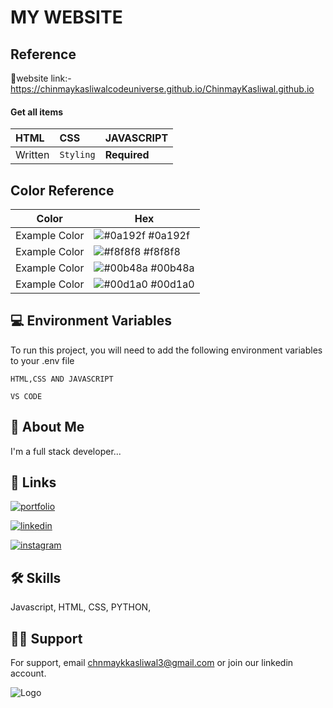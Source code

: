 
# MY WEBSITE 




## Reference
🔗website link:-https://chinmaykasliwalcodeuniverse.github.io/ChinmayKasliwal.github.io


#### Get all items



| HTML | CSS     | JAVASCRIPT                |
| :-------- | :------- | :------------------------- |
| Written | `Styling` | **Required** |


## Color Reference

| Color             | Hex                                                                |
| ----------------- | ------------------------------------------------------------------ |
| Example Color | ![#0a192f](https://via.placeholder.com/10/0a192f?text=+) #0a192f |
| Example Color | ![#f8f8f8](https://via.placeholder.com/10/f8f8f8?text=+) #f8f8f8 |
| Example Color | ![#00b48a](https://via.placeholder.com/10/00b48a?text=+) #00b48a |
| Example Color | ![#00d1a0](https://via.placeholder.com/10/00b48a?text=+) #00d1a0 |


## 💻 Environment Variables

To run this project, you will need to add the following environment variables to your .env file

`HTML,CSS AND JAVASCRIPT `

`VS CODE`


## 🚀 About Me
I'm a full stack developer...


## 🔗 Links
[![portfolio](https://img.shields.io/badge/my_Website-000?style=for-the-badge&logo=ko-fi&logoColor=white)]( https://chinmaykasliwalcodeuniverse.github.io/ChinmayKasliwal.github.io/)

[![linkedin](https://img.shields.io/badge/linkedin-0A66C2?style=for-the-badge&logo=linkedin&logoColor=white)](https://www.linkedin.com/in/chinmay-kasliwal-jain-34ab421b5)

[![instagram](https://img.shields.io/badge/instagram-1DA1F2?style=for-the-badge&logo=instagram&logoColor=red)](https://instagram.com/chinmay_kasliwal03?utm_medium=copy_link)


## 🛠 Skills
Javascript, HTML, CSS, PYTHON, 


##  🙏🏾 Support

For support, email chnmaykkasliwal3@gmail.com or join our linkedin account.




![Logo](https://media.giphy.com/media/SKGo6OYe24EBG/giphy.gif)

